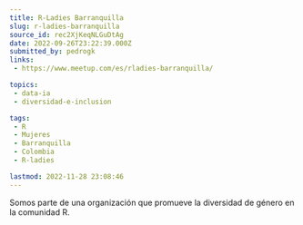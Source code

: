 ```yaml
---
title: R-Ladies Barranquilla
slug: r-ladies-barranquilla
source_id: rec2XjKeqNLGuDtAg
date: 2022-09-26T23:22:39.000Z
submitted_by: pedrogk
links: 
 - https://www.meetup.com/es/rladies-barranquilla/

topics: 
 - data-ia
 - diversidad-e-inclusion

tags: 
 - R
 - Mujeres
 - Barranquilla
 - Colombia
 - R-ladies

lastmod: 2022-11-28 23:08:46
---
```


Somos parte de una organización que promueve la diversidad de género en la comunidad R.

